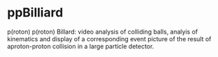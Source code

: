 # ppBilliard
p(roton) p(roton) Billard: video analysis of colliding balls, analyis of kinematics and display of a corresponding event picture of the result of aproton-proton collision in a large particle detector.
